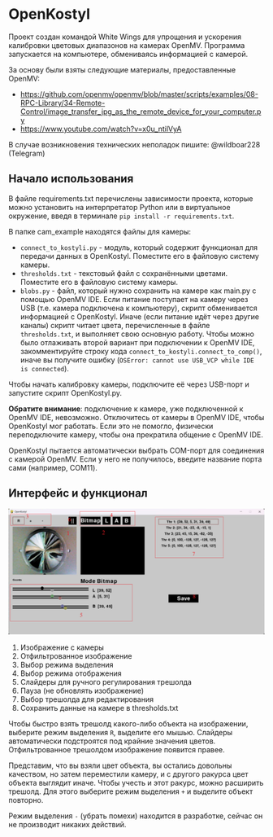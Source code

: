 # OpenKostyl
Проект создан командой White Wings для упрощения и ускорения калибровки цветовых диапазонов на камерах OpenMV. Программа запускается на компьютере, обмениваясь информацией с камерой.

За основу были взяты следующие материалы, предоставленные OpenMV:
* https://github.com/openmv/openmv/blob/master/scripts/examples/08-RPC-Library/34-Remote-Control/image_transfer_jpg_as_the_remote_device_for_your_computer.py
* https://www.youtube.com/watch?v=x0u_ntilVyA

В случае возникновения технических неполадок пишите: @wildboar228 (Telegram)

## Начало использования
В файле requirements.txt перечислены зависимости проекта, которые можно установить на интерпретатор Python или в виртуальное окружение, введя в терминале `pip install -r requirements.txt`.

В папке cam_example находятся файлы для камеры:
* `connect_to_kostyli.py` - модуль, который содержит функционал для передачи данных в OpenKostyl. Поместите его в файловую систему камеры.
* `thresholds.txt` - текстовый файл с сохранёнными цветами. Поместите его в файловую систему камеры.
* `blobs.py` - файл, который нужно сохранить на камере как main.py с помощью OpenMV IDE. Если питание поступает на камеру через USB (т.е. камера подключена к компьютеру), скрипт обменивается информацией с OpenKostyl. Иначе (если питание идёт через другие каналы) скрипт читает цвета, перечисленные в файле `thresholds.txt`, и выполняет свою основную работу. Чтобы можно было отлаживать второй вариант при подключении к OpenMV IDE, закомментируйте строку кода `connect_to_kostyli.connect_to_comp()`, иначе вы получите ошибку (`OSError: cannot use USB_VCP while IDE is connected`).

Чтобы начать калибровку камеры, подключите её через USB-порт и запустите скрипт OpenKostyl.py.

**Обратите внимание**: подключение к камере, уже подключенной к OpenMV IDE, невозможно. Отключитесь от камеры в OpenMV IDE, чтобы OpenKostyl мог работать. Если это не помогло, физически переподключите камеру, чтобы она прекратила общение с OpenMV IDE.

OpenKostyl пытается автоматически выбрать COM-порт для соединения с камерой OpenMV. Если у него не получилось, введите название порта сами (например, COM11).

## Интерфейс и функционал
![](interface.png)
1. Изображение с камеры
2. Отфильтрованное изображение
3. Выбор режима выделения
4. Выбор режима отображения
5. Слайдеры для ручного регулирования трешолда
6. Пауза (не обновлять изображение)
7. Выбор трешолда для редактирования
8. Сохранить данные на камере в thresholds.txt

Чтобы быстро взять трешолд какого-либо объекта на изображении, выберите режим выделения `R`, выделите его мышью. Слайдеры автоматически подстроятся под крайние значения цветов. Отфильтрованное трешолдом изображение появится правее.

Представим, что вы взяли цвет объекта, вы остались довольны качеством, но затем переместили камеру, и с другого ракурса цвет объекта выглядит иначе. Чтобы учесть и этот ракурс, можно расширить трешолд. Для этого выберите режим выделения `+` и выделите объект повторно.

Режим выделения `-` (убрать помехи) находится в разработке, сейчас он не производит никаких действий.
